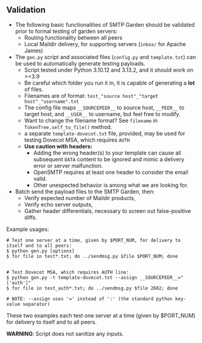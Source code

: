 ## Validation

- The following basic functionalities of SMTP Garden should be validated prior to formal testing of garden servers:
  - Routing functionality between all peers
  - Local Maildir delivery, for supporting servers (`inbox/` for Apache James)
- The `gen.py` script and associated files (`config.py` and `template.txt`) can be used to automatically generate testing payloads.
  - Script tested under Python 3.10.12 and 3.13.2, and it should work on >=3.9
  - Be careful which folder you run it in, it is capable of generating a __lot__ of files.
  - Filenames are of format: `test_"source host"_"target host"_"username".txt`
  - The config file maps `__SOURCEPEER__` to source host, `__PEER__` to target host, and `__USER__` to username, but feel free to modify.
  - Want to change the filename format?  See `filename` in `TokenTree.self_to_file()` method.
  - a separate `template-dovecot.txt` file, provided, may be used for testing Dovecot MSA, which requires `AUTH`
  - __Use caution with headers:__
    - Adding the wrong header(s) to your template can cause all subsequent `DATA` content to be ignored and mimic a delivery error or server malfunction.
    - OpenSMTP requires at least one header to consider the email valid.
    - Other unexpected behavior is among what we are looking for.
- Batch send the payload files to the SMTP Garden, then:
  - Verify expected number of Maildir products,
  - Verify echo server outputs,
  - Gather header differentials, necessary to screen out false-positive diffs.

Example usages:
```
# Test one server at a time, given by $PORT_NUM, for delivery to itself and to all peers:
$ python gen.py [options]
$ for file in test*.txt; do ../sendmsg.py $file $PORT_NUM; done


# Test Dovecot MSA, which requires AUTH line:
$ python gen.py -t template-dovecot.txt --assign __SOURCEPEER__="['auth']"
$ for file in test_auth*.txt; do ../sendmsg.py $file 2602; done

# NOTE: --assign uses '=' instead of ':' (the standard python key-value separator)

```
These two examples each test one server at a time (given by $PORT_NUM) for delivery to itself and to all peers.

__WARNING__: Script does not sanitize any inputs.
